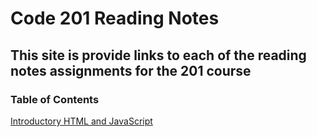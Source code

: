 # Code 201 Reading Notes

## This site is provide links to each of the reading notes assignments for the 201 course

### Table of Contents

[Introductory HTML and JavaScript](class-01.md)

